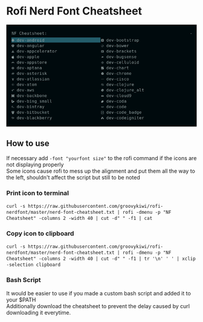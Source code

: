 # Rofi Nerd Font Cheatsheet
![Picture](https://github.com/groovykiwi/rofi-nerdfont/blob/master/rofi.png)
## How to use
If necessary add `-font "yourfont size"` to the rofi command if the icons are not displaying properly  
Some icons cause rofi to mess up the alignment and put them all the way to the left, shouldn't affect the script but still to be noted  

### Print icon to terminal
```
curl -s https://raw.githubusercontent.com/groovykiwi/rofi-nerdfont/master/nerd-font-cheatsheet.txt | rofi -dmenu -p "NF Cheatsheet" -columns 2 -width 40 | cut -d" " -f1 | cat
```

### Copy icon to clipboard
```
curl -s https://raw.githubusercontent.com/groovykiwi/rofi-nerdfont/master/nerd-font-cheatsheet.txt | rofi -dmenu -p "NF Cheatsheet" -columns 2 -width 40 | cut -d" " -f1 | tr '\n' ' ' | xclip -selection clipboard
```

### Bash Script
It would be easier to use if you made a custom bash script and added it to your $PATH  
Additionally download the cheatsheet to prevent the delay caused by curl downloading it everytime. 
